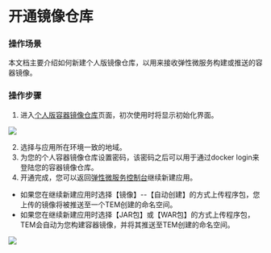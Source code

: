# 开通镜像仓库

### 操作场景

本文档主要介绍如何新建个人版镜像仓库，以用来接收弹性微服务构建或推送的容器镜像。



### 操作步骤

1. 进入[个人版容器镜像仓库](https://console.cloud.tencent.com/tke2/registry/user/self?rid=1)页面，初次使用时将显示初始化界面。

![](https://main.qcloudimg.com/raw/3ce358db0d26fbcbba3e2439b031f91f.png)

2. 选择与应用所在环境一致的地域。
3. 为您的个人容器镜像仓库设置密码，该密码之后可以用于通过docker login来登陆您的容器镜像仓库。
4. 开通完成，您可以返回[弹性微服务控制台](https://console.cloud.tencent.com/tem)继续新建应用。

- 如果您在继续新建应用时选择【镜像】--【自动创建】的方式上传程序包，您上传的镜像将被推送至一个TEM创建的命名空间。
- 如果您在继续新建应用时选择【JAR包】或【WAR包】的方式上传程序包，TEM会自动为您构建容器镜像，并将其推送至TEM创建的命名空间。

![](https://main.qcloudimg.com/raw/4ce3d0275213bf98564b368da7474f5e.png)


